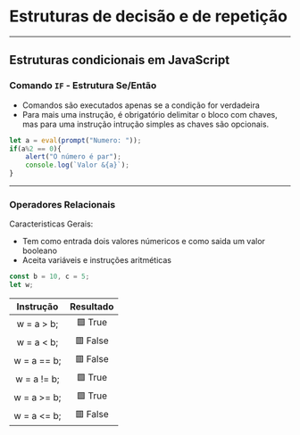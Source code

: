 # Estruturas de decisão e de repetição
---
## Estruturas condicionais em JavaScript

### Comando `IF` - Estrutura Se/Então
- Comandos são executados apenas se a condição for verdadeira
- Para mais uma instrução, é obrigatório delimitar o bloco com chaves, mas para uma instrução intrução simples as chaves são opcionais.

```javascript
let a = eval(prompt("Numero: "));
if(a%2 == 0){
    alert("O número é par");
    console.log(`Valor &{a}`);
}
```

---

### Operadores Relacionais
Caracteristicas Gerais:
- Tem como entrada dois valores númericos e como saida um valor booleano
- Aceita variáveis e instruções aritméticas
```javascript
const b = 10, c = 5;
let w;
```
| Instrução | Resultado |
|:---------:|:---------:|
| w = a > b; | 🟩 True |
| w = a < b; | 🟥 False |
| w = a == b; | 🟥 False |
| w = a != b; | 🟩 True |
| w = a >= b; |🟩 True |
| w = a <= b; | 🟥 False |
